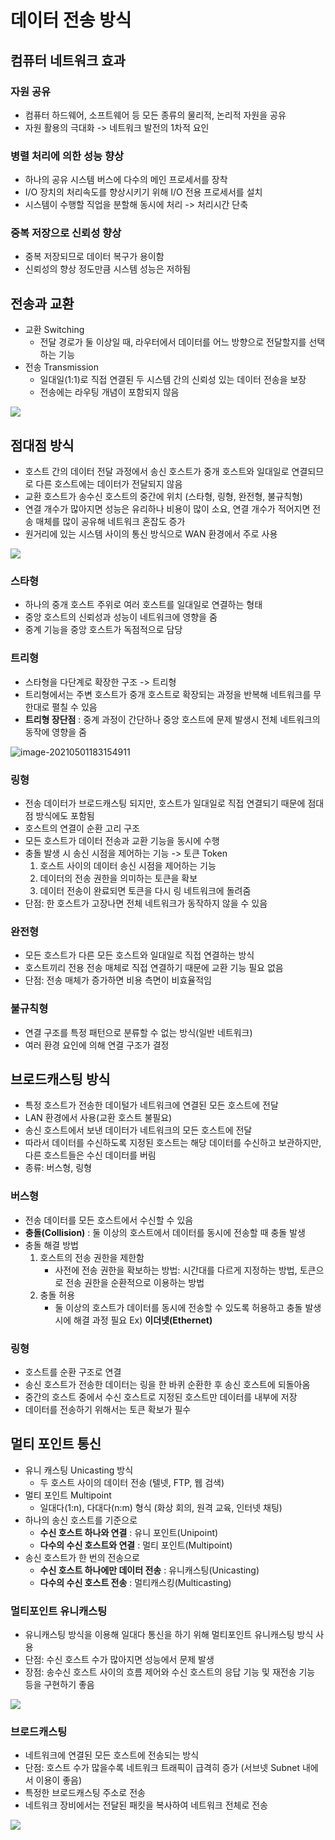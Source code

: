 # 데이터 전송 방식

## 컴퓨터 네트워크 효과

### 자원 공유

- 컴퓨터 하드웨어, 소프트웨어 등 모든 종류의 물리적, 논리적 자원을 공유
- 자원 활용의 극대화 -> 네트워크 발전의 1차적 요인

### 병렬 처리에 의한 성능 향상

- 하나의 공유 시스템 버스에 다수의 메인 프로세서를 장착
- I/O 장치의 처리속도를 향상시키기 위해 I/O 전용 프로세서를 설치
- 시스템이 수행할 직업을 분할해 동시에 처리 -> 처리시간 단축

### 중복 저장으로 신뢰성 향상

- 중복 저장되므로 데이터 복구가 용이함
- 신뢰성의 향상 정도만큼 시스템 성능은 저하됨

## 전송과 교환

- 교환 Switching
  - 전달 경로가 둘 이상일 때, 라우터에서 데이터를 어느 방향으로 전달할지를 선택하는 기능
- 전송 Transmission
  - 일대일(1:1)로 직접 연결된 두 시스템 간의 신뢰성 있는 데이터 전송을 보장
  - 전송에는 라우팅 개념이 포함되지 않음

![](./images/TransmissionSwitching.png)

## 점대점 방식

- 호스트 간의 데이터 전달 과정에서 송신 호스트가 중개 호스트와 일대일로 연결되므로 다른 호스트에는 데이터가 전달되지 않음
- 교환 호스트가 송수신 호스트의 중간에 위치 (스타형, 링형, 완전형, 불규칙형)
- 연결 개수가 많아지면 성능은 유리하나 비용이 많이 소요, 연결 개수가 적어지면 전송 매체를 많이 공유해 네트워크 혼잡도 증가
- 원거리에 있는 시스템 사이의 통신 방식으로 WAN 환경에서 주로 사용

![](./images/PointToPoint.png)

### 스타형

- 하나의 중개 호스트 주위로 여러 호스트를 일대일로 연결하는 형태
- 중앙 호스트의 신뢰성과 성능이 네트워크에 영향을 줌
- 중계 기능을 중앙 호스트가 독점적으로 담당

### 트리형

- 스타형을 다단계로 확장한 구조 -> 트리형
- 트리형에서는 주변 호스트가 중개 호스트로 확장되는 과정을 반복해 네트워크를 무한대로 펼칠 수 있음
- **트리형 장단점** : 중계 과정이 간단하나 중앙 호스트에 문제 발생시 전체 네트워크의 동작에 영향을 줌

![image-20210501183154911](./images/Tree.png)

### 링형

- 전송 데이터가 브로드캐스팅 되지만, 호스트가 일대일로 직접 연결되기 때문에 점대점 방식에도 포함됨
- 호스트의 연결이 순환 고리 구조
- 모든 호스트가 데이터 전송과 교환 기능을 동시에 수행
- 충돌 발생 시 송신 시점을 제어하는 기능 -> 토큰 Token
  1. 호스트 사이의 데이터 송신 시점을 제어하는 기능
  2. 데이터의 전송 권한을 의미하는 토큰을 확보
  3. 데이터 전송이 완료되면 토큰을 다시 링 네트워크에 돌려줌
- 단점: 한 호스트가 고장나면 전체 네트워크가 동작하지 않을 수 있음

### 완전형

- 모든 호스트가 다른 모든 호스트와 일대일로 직접 연결하는 방식
- 호스트끼리 전용 전송 매체로 직접 연결하기 때문에 교환 기능 필요 없음
- 단점: 전송 매체가 증가하면 비용 측면이 비효율적임

### 불규칙형

- 연결 구조를 특정 패턴으로 분류할 수 없는 방식(일반 네트워크)
- 여러 환경 요인에 의해 연결 구조가 결정

## 브로드캐스팅 방식

- 특정 호스트가 전송한 데이털가 네트워크에 연결된 모든 호스트에 전달
- LAN 환경에서 사용(교환 호스트 불필요)
- 송신 호스트에서 보낸 데이터가 네트워크의 모든 호스트에 전달
- 따라서 데이터를 수신하도록 지정된 호스트는 해당 데이터를 수신하고 보관하지만, 다른 호스트들은 수신 데이터를 버림
- 종류: 버스형, 링형

### 버스형

- 전송 데이터를 모든 호스트에서 수신할 수 있음
- **충돌(Collision)** : 둘 이상의 호스트에서 데이터를 동시에 전송할 때 충돌 발생
- 충돌 해결 방법
  1. 호스트의 전송 권한을 제한함
     - 사전에 전송 권한을 확보하는 방법: 시간대를 다르게 지정하는 방법, 토큰으로 전송 권한을 순환적으로 이용하는 방법
  2. 충돌 허용
     - 둘 이상의 호스트가 데이터를 동시에 전송할 수 있도록 허용하고 충돌 발생 시에 해결 과정 필요 Ex) **이더넷(Ethernet)**

### 링형

- 호스트를 순환 구조로 연결
- 송신 호스트가 전송한 데이터는 링을 한 바퀴 순환한 후 송신 호스트에 되돌아옴
- 중간의 호스트 중에서 수신 호스트로 지정된 호스트만 데이터를 내부에 저장
- 데이터를 전송하기 위해서는 토큰 확보가 필수

## 멀티 포인트 통신

- 유니 캐스팅 Unicasting 방식
  - 두 호스트 사이의 데이터 전송 (텔넷, FTP, 웹 검색)
- 멀티 포인트 Multipoint
  - 일대다(1:n), 다대다(n:m) 형식 (화상 회의, 원격 교육, 인터넷 채팅)
- 하나의 송신 호스트를 기준으로
  - **수신 호스트 하나와 연결** : 유니 포인트(Unipoint)
  - **다수의 수신 호스트와 연결** : 멀티 포인트(Multipoint)
- 송신 호스트가 한 번의 전송으로 
  - **수신 호스트 하나에만 데이터 전송** : 유니캐스팅(Unicasting)
  - **다수의 수신 호스트 전송** : 멀티캐스킹(Multicasting)

### 멀티포인트 유니캐스팅

- 유니캐스팅 방식을 이용해 일대다 통신을 하기 위해 멀티포인트 유니캐스팅 방식 사용
- 단점: 수신 호스트 수가 많아지면 성능에서 문제 발생
- 장점: 송수신 호스트 사이의 흐름 제어와 수신 호스트의 응답 기능 및 재전송 기능 등을 구현하기 좋음

![](./images/MultipointUnicasting.png)

### 브로드캐스팅

- 네트워크에 연결된 모든 호스트에 전송되는 방식
- 단점: 호스트 수가 많을수록 네트워크 트래픽이 급격히 증가 (서브넷 Subnet 내에서 이용이 좋음)
- 특정한 브로드캐스팅 주소로 전송
- 네트워크 장비에서는 전달된 패킷을 복사하여 네트워크 전체로 전송

![](./images/Broadcasting.png)